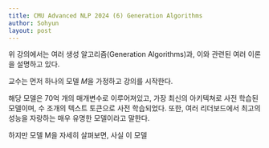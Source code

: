 ```yaml
---
title: CMU Advanced NLP 2024 (6) Generation Algorithms
author: Sohyun
layout: post
---
```


위 강의에서는 여러 생성 알고리즘(Generation Algorithms)과, 이와 관련된 여러 이론을 설명하고 있다.

교수는 먼저 하나의 모델 $M$을 가정하고 강의를 시작한다.

해당 모델은 70억 개의 매개변수로 이루어져있고, 가장 최신의 아키텍쳐로 사전 학습된 모델이며, 수 조개의 텍스트 토큰으로 사전 학습되었다. 또한, 여러 리더보드에서 최고의 성능을 자랑하는 매우 유명한 모델이라고 말한다.

하지만 모델 M을 자세히 살펴보면, 사실 이 모델
<!--stackedit_data:
eyJoaXN0b3J5IjpbMTMzODc1NTM0NSwtMTIwNjQ5MjY3MywtND
c0Mjg5MTk4LC0xMDIxMzE5NjQ1LDUxNTM2MzMyMiwxMDg5OTU0
NzcyXX0=
-->